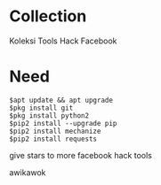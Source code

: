 # Collection
Koleksi Tools Hack Facebook
# Need
```
$apt update && apt upgrade
$pkg install git
$pkg install python2
$pip2 install --upgrade pip
$pip2 install mechanize
$pip2 install requests
```
give stars to more facebook hack tools

awikawok
